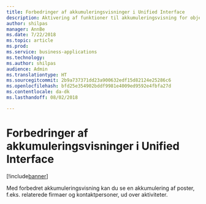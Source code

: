 ```yaml
---
title: Forbedringer af akkumuleringsvisninger i Unified Interface
description: Aktivering af funktioner til akkumuleringsvisning for objekter ud over aktiviteter
author: shilpas
manager: AnnBe
ms.date: 7/22/2018
ms.topic: article
ms.prod: 
ms.service: business-applications
ms.technology: 
ms.author: shilpas
audience: Admin
ms.translationtype: HT
ms.sourcegitcommit: 2b9a737371dd23a900632edf15d82124e25286c6
ms.openlocfilehash: bfd25e354902bddf9981e4009ed9592e4fbfa27d
ms.contentlocale: da-dk
ms.lasthandoff: 08/02/2018

---
```

# <a name="enhancements-to-roll-up-views-in-unified-interface"></a>Forbedringer af akkumuleringsvisninger i Unified Interface


[!include[banner](../../includes/banner.md)]

Med forbedret akkumuleringsvisning kan du se en akkumulering af poster, f.eks. relaterede firmaer og kontaktpersoner, ud over aktiviteter.

